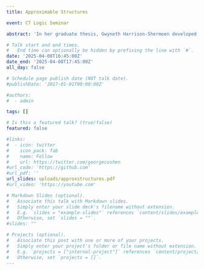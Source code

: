 ```yaml
---
title: Approximable Structures

event: CT Logic Seminar 

abstract: 'In her graduate thesis, Gwyneth Harrison-Shermoen developed an abstract framework for approximating structures of a given theory, which generalized the notion of smoothly approximable structures. At the time it was unclear how broadly the framework applied due to a lack of examples. In this talk we will discuss how several well-understood NSOP_1 theories are in fact approximable via this framework, and what structural properties we may or may not be able to conclude from such an approximation.'

# Talk start and end times.
#   End time can optionally be hidden by prefixing the line with `#`.
date: '2025-04-08T16:45:00Z'
date_end: '2025-04-08T17:45:00Z'
all_day: false

# Schedule page publish date (NOT talk date).
#publishDate: '2017-01-01T00:00:00Z'

#authors:
#  - admin

tags: []

# Is this a featured talk? (true/false)
featured: false

#links:
#  - icon: twitter
#    icon_pack: fab
#    name: Follow
#    url: https://twitter.com/georgecushen
#url_code: 'https://github.com'
#url_pdf: ''
url_slides: uploads/approxstructures.pdf
#url_video: 'https://youtube.com'

# Markdown Slides (optional).
#   Associate this talk with Markdown slides.
#   Simply enter your slide deck's filename without extension.
#   E.g. `slides = "example-slides"` references `content/slides/example-slides.md`.
#   Otherwise, set `slides = ""`.
#slides: ""

# Projects (optional).
#   Associate this post with one or more of your projects.
#   Simply enter your project's folder or file name without extension.
#   E.g. `projects = ["internal-project"]` references `content/project/deep-learning/index.md`.
#   Otherwise, set `projects = []`.
---
```

